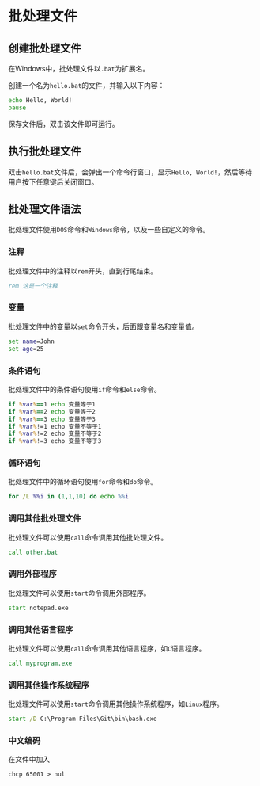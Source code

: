 # 批处理文件

## 创建批处理文件

在Windows中，批处理文件以`.bat`为扩展名。

创建一个名为`hello.bat`的文件，并输入以下内容：

```bat
echo Hello, World!
pause
```

保存文件后，双击该文件即可运行。

## 执行批处理文件

双击`hello.bat`文件后，会弹出一个命令行窗口，显示`Hello, World!`，然后等待用户按下任意键后关闭窗口。

## 批处理文件语法

批处理文件使用`DOS`命令和`Windows`命令，以及一些自定义的命令。

### 注释

批处理文件中的注释以`rem`开头，直到行尾结束。

```bat
rem 这是一个注释
```
    
### 变量

批处理文件中的变量以`set`命令开头，后面跟变量名和变量值。

```bat
set name=John
set age=25
```

### 条件语句

批处理文件中的条件语句使用`if`命令和`else`命令。

```bat
if %var%==1 echo 变量等于1
if %var%==2 echo 变量等于2
if %var%==3 echo 变量等于3
if %var%!=1 echo 变量不等于1
if %var%!=2 echo 变量不等于2
if %var%!=3 echo 变量不等于3
```

### 循环语句

批处理文件中的循环语句使用`for`命令和`do`命令。

```bat
for /L %%i in (1,1,10) do echo %%i
```
    
### 调用其他批处理文件

批处理文件可以使用`call`命令调用其他批处理文件。

```bat
call other.bat
```

### 调用外部程序

批处理文件可以使用`start`命令调用外部程序。

```bat
start notepad.exe
```

### 调用其他语言程序

批处理文件可以使用`call`命令调用其他语言程序，如`C`语言程序。

```bat
call myprogram.exe
```
    
### 调用其他操作系统程序

批处理文件可以使用`start`命令调用其他操作系统程序，如`Linux`程序。

```bat
start /D C:\Program Files\Git\bin\bash.exe
```


### 中文编码

在文件中加入

``` batch
chcp 65001 > nul
```